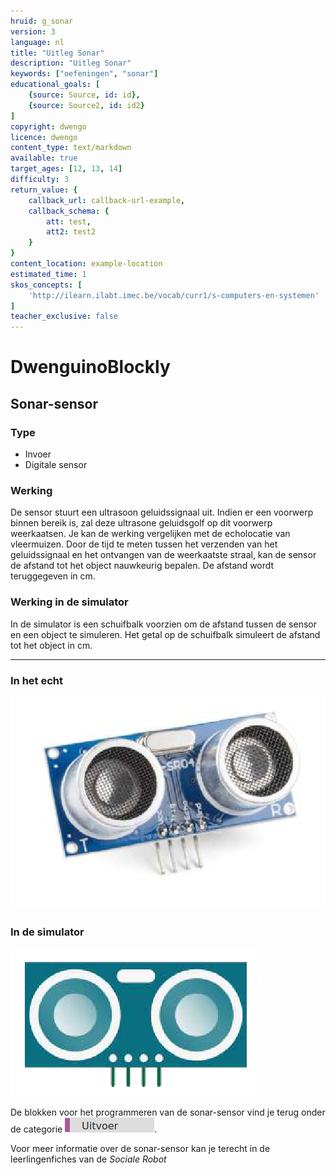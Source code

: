 ```yaml
---
hruid: g_sonar
version: 3
language: nl
title: "Uitleg Sonar"
description: "Uitleg Sonar"
keywords: ["oefeningen", "sonar"]
educational_goals: [
    {source: Source, id: id}, 
    {source: Source2, id: id2}
]
copyright: dwengo
licence: dwengo
content_type: text/markdown
available: true
target_ages: [12, 13, 14]
difficulty: 3
return_value: {
    callback_url: callback-url-example,
    callback_schema: {
        att: test,
        att2: test2
    }
}
content_location: example-location
estimated_time: 1
skos_concepts: [
    'http://ilearn.ilabt.imec.be/vocab/curr1/s-computers-en-systemen'
]
teacher_exclusive: false
---
```

# DwenguinoBlockly
## Sonar-sensor

### Type
- Invoer
- Digitale sensor

### Werking
De sensor stuurt een ultrasoon geluidssignaal uit. Indien er een voorwerp binnen bereik is, zal deze ultrasone geluidsgolf op dit voorwerp weerkaatsen. Je kan de werking vergelijken met de echolocatie van vleermuizen. Door de tijd te meten tussen het verzenden van het geluidssignaal en het ontvangen van de weerkaatste straal, kan de sensor de afstand tot het object nauwkeurig bepalen. De afstand wordt teruggegeven in cm.

### Werking in de simulator
In de simulator is een schuifbalk voorzien om de afstand tussen de sensor en een object te simuleren. Het getal op de schuifbalk simuleert de afstand tot het object in cm.

***

### In het echt

![](embed/sonar.png "Sonar-sensor")

### In de simulator

![](embed/Sonarsim.png "Sonar-sensor simulator")

De blokken voor het programmeren van de sonar-sensor vind je terug onder de categorie ![](embed/cat_uitvoer.png "cateogrie uitvoer").

<div class=alert alert-box alert-success>
Voor meer informatie over de sonar-sensor kan je terecht in de leerlingenfiches van de <em>Sociale Robot</em>
</div>